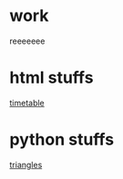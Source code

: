 # work
reeeeeee

# html stuffs
[timetable](/timetable.txt)

# python stuffs
[triangles](/triangles.txt)
